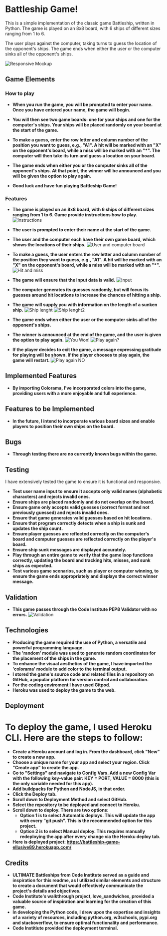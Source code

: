 # Battleship Game!

This is a simple implementation of the classic game Battleship, written in Python. The game is played on an 8x8 board, with 6 ships of different sizes ranging from 1 to 6.

The user plays against the computer, taking turns to guess the location of the opponent's ships. The game ends when either the user or the computer sinks all of the opponent's ships.

![Responsive Mockup](https://github.com/Ellusive89/battleship-game/blob/main/media/am-i-responsive.png)

## Game Elements

### How to play

- __When you run the game, you will be prompted to enter your name. Once you have entered your name, the game will begin.__

- __You will then see two game boards: one for your ships and one for the computer's ships. Your ships will be placed randomly on your board at the start of the game.__

- __To make a guess, enter the row letter and column number of the position you want to guess, e.g., "A1". A hit will be marked with an "X" on the opponent's board, while a miss will be marked with an "*". The computer will then take its turn and guess a location on your board.__

- __The game ends when either you or the computer sinks all of the opponent's ships. At that point, the winner will be announced and you will be given the option to play again.__

- __Good luck and have fun playing Battleship Game!__

### Features

- __The game is played on an 8x8 board, with 6 ships of different sizes ranging from 1 to 6. Game provide instructions how to play.__
![Instructions](https://github.com/Ellusive89/battleship-game/blob/main/media/instructions.png)

- __The user is prompted to enter their name at the start of the game.__

- __The user and the computer each have their own game board, which shows the locations of their ships.__
![User and computer board](https://github.com/Ellusive89/battleship-game/blob/main/media/user-computer-board.png)

- __To make a guess, the user enters the row letter and column number of the position they want to guess, e.g., "A1". A hit will be marked with an "X" on the opponent's board, while a miss will be marked with an "*".__
![Hit and miss](https://github.com/Ellusive89/battleship-game/blob/main/media/hit-and-miss.png)

- __The game will ensure that the input data is valid.__
![Input](https://github.com/Ellusive89/battleship-game/blob/main/media/invali-guess.png)

- __The computer generates its guesses randomly, but will focus its guesses around hit locations to increase the chances of hitting a ship.__

- __The game will supply you with information on the length of a sunken ship.__
![Ship lenght](https://github.com/Ellusive89/battleship-game/blob/main/media/ship3-sunk.png)
![Ship lenght2](https://github.com/Ellusive89/battleship-game/blob/main/media/ship6-sunk.png)

- __The game ends when either the user or the computer sinks all of the opponent's ships.__

- __The winner is announced at the end of the game, and the user is given the option to play again.__
![You Won!](https://github.com/Ellusive89/battleship-game/blob/main/media/you-won.png)
![Play again?](https://github.com/Ellusive89/battleship-game/blob/main/media/play-again.png)

- __If the player decides to exit the game, a message expressing gratitude for playing will be shown. If the player chooses to play again, the game will restart.__
![Play again NO](https://github.com/Ellusive89/battleship-game/blob/main/media/play-again-no.png)

## Implemented Features

- __By importing Colorama, I've incorporated colors into the game, providing users with a more enjoyable and full experience.__

## Features to be Implemented

- __In the future, I intend to incorporate various board sizes and enable players to position their own ships on the board.__

## Bugs

- __Through testing there are no currently known bugs within the game.__

## Testing
I have extensively tested the game to ensure it is functional and responsive.
- __Test user name input to ensure it accepts only valid names (alphabetic characters) and rejects invalid ones.__
- __Ensure ships are placed randomly and do not overlap on the board.__
- __Ensure game only accepts valid guesses (correct format and not previously guessed) and rejects invalid ones.__
- __Ensure that game generates valid guesses based on hit locations.__
- __Ensure that program correctly detects when a ship is sunk and updates the ship count.__
- __Ensure player guesses are reflected correctly on the computer's board and computer guesses are reflected correctly on the player's board.__
- __Ensure ship sunk messages are displayed accurately.__
- __Play through an entire game to verify that the game loop functions correctly, updating the board and tracking hits, misses, and sunk ships as expected.__
- __Test various game scenarios, such as player or computer winning, to ensure the game ends appropriately and displays the correct winner message.__

## Validation

- __This game passes through the Code Institute PEP8 Validator with no errors.__
![Validation](https://github.com/Ellusive89/battleship-game/blob/main/media/python-validator-ci.png)

## Technologies

- __Producing the game required the use of Python, a versatile and powerful programming language.__
- __The 'random' module was used to generate random coordinates for the placement of the ships in the game.__
- __To enhance the visual aesthetics of the game, I have imported the 'colorama' module to add color to the terminal output.__
- __I stored the game's source code and related files in a repository on GitHub, a popular platform for version control and collaboration.__
- __For the coding enviroment I have used Gitpod.__
- __Heroku was used to deploy the game to the web.__

## Deployment

# To deploy the game, I used Heroku CLI. Here are the steps to follow:
- __Create a Heroku account and log in. From the dashboard, click "New" to create a new app.__
- __Choose a unique name for your app and select your region. Click "Create app" to create the app.__
- __Go to "Settings" and navigate to Config Vars. Add a new Config Var with the following key-value pair: KEY = PORT, VALUE = 8000 (this is the only variable needed for this app).__
- __Add buildpacks for Python and NodeJS, in that order.__
- __Click the Deploy tab.__
- __Scroll down to Deployment Method and select GitHub.__
- __Select the repository to be deployed and connect to Heroku.__
- __Scroll down to deploy. There are two options:__
    - __Option 1 is to select Automatic deploys. This will update the app with every "git push". This is the recommended option for this project.__
    - __Option 2 is to select Manual deploy. This requires manually redeploying the app after every change via the Heroku deploy tab.__
- __Here is deployed project: https://battleship-game-ellusive89.herokuapp.com/__

## Credits

- __ULTIMATE Battleships from Code Institute served as a guide and inspiration for this readme, as I utilized similar elements and structure to create a document that would effectively communicate the project's details and objectives.__
- __Code Institute's walkthrough project, love_sandwiches, provided a valuable source of inspiration and learning for the creation of this game.__
- __In developing the Python code, I drew upon the expertise and insights of a variety of resources, including python.org, w3schools, pypi.org and stackoverflow, to ensure optimal functionality and performance.__
- __Code Institiute provided the deployment terminal.__